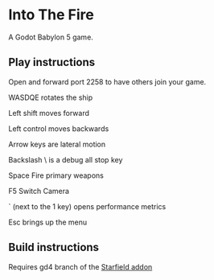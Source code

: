 # Into The Fire
A Godot Babylon 5 game.

## Play instructions
Open and forward port 2258 to have others join your game.

WASDQE rotates the ship

Left shift moves forward

Left control moves backwards

Arrow keys are lateral motion

Backslash \ is a debug all stop key

Space Fire primary weapons

F5 Switch Camera

` (next to the 1 key) opens performance metrics

Esc brings up the menu

## Build instructions
Requires gd4 branch of the [Starfield addon](https://gitlab.com/croxis/starfield)
